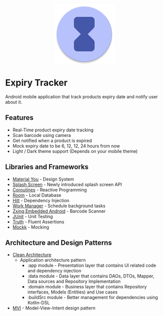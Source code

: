 <p align="center">
  <img src="https://raw.githubusercontent.com/amrmsaraya/ExpiryTracker/master/app/src/main/res/mipmap-xxxhdpi/ic_launcher_round.png">
</p>

# Expiry Tracker

Android mobile application that track products expiry date and notify user about it.

## Features

- Real-Time product expiry date tracking
- Scan barcode using camera
- Get notified when a product is expired
- Mock expiry date to be 6, 12, 12, 24 hours from now
- Light / Dark theme support (Depends on your mobile theme)

## Libraries and Frameworks

- [Material You](https://m3.material.io) - Design System
- [Splash Screen](https://developer.android.com/reference/android/window/SplashScreen) - Newly
  introduced splash screen API
- [Coroutines](https://github.com/Kotlin/kotlinx.coroutines) - Reactive Programming
- [Room](https://developer.android.com/jetpack/androidx/releases/room) - Local Database
- [Hilt](http://google.github.io/hilt/) - Dependency Injection
- [Work Manager](https://developer.android.com/reference/androidx/work/WorkManager) - Schedule
  background tasks
- [Zxing Embedded Android](https://github.com/journeyapps/zxing-android-embedded/) - Barcode Scanner
- [JUnit](https://junit.org/junit4/) - Unit Testing
- [Truth](https://truth.dev/) - Fluent Assertions
- [Mockk](https://mockk.io/) - Mocking

## Architecture and Design Patterns

- [Clean Architecture](https://koenig-media.raywenderlich.com/uploads/2019/02/Clean-Architecture-Bob-650x454.png)
  - Application architecture pattern
	- :app module - Presentation layer that contains UI related code and dependency injection
	- :data module - Data layer that contains DAOs, DTOs, Mapper, Data sources and Repository
	  Implementation
	- :domain module - Business layer that contains Repository interfaces, Models (Entities) and Use
	  cases
	- :buildSrc module - Better management for dependencies using Kotlin-DSL
- [MVI](https://miro.medium.com/max/5152/1*iFis87B9sIfpsgQeFkgu8Q.png) - Model-View-Intent design
  pattern


